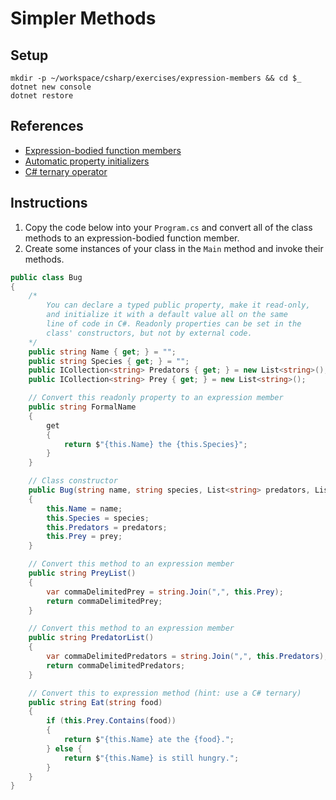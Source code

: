 # Simpler Methods

## Setup

```
mkdir -p ~/workspace/csharp/exercises/expression-members && cd $_
dotnet new console
dotnet restore
```

## References

* [Expression-bodied function members](https://docs.microsoft.com/en-us/dotnet/csharp/whats-new/csharp-6)
* [Automatic property initializers](https://docs.microsoft.com/en-us/dotnet/csharp/whats-new/csharp-6#auto-property-initializers)
* [C# ternary operator](https://docs.microsoft.com/en-us/dotnet/csharp/language-reference/operators/conditional-operator)

## Instructions

1. Copy the code below into your `Program.cs` and convert all of the class methods to an expression-bodied function member.
1. Create some instances of your class in the `Main` method and invoke their methods.

```cs
public class Bug
{
    /*
        You can declare a typed public property, make it read-only,
        and initialize it with a default value all on the same
        line of code in C#. Readonly properties can be set in the
        class' constructors, but not by external code.
    */
    public string Name { get; } = "";
    public string Species { get; } = "";
    public ICollection<string> Predators { get; } = new List<string>();
    public ICollection<string> Prey { get; } = new List<string>();

    // Convert this readonly property to an expression member
    public string FormalName
    {
        get
        {
            return $"{this.Name} the {this.Species}";
        }
    }

    // Class constructor
    public Bug(string name, string species, List<string> predators, List<string> prey)
    {
        this.Name = name;
        this.Species = species;
        this.Predators = predators;
        this.Prey = prey;
    }

    // Convert this method to an expression member
    public string PreyList()
    {
        var commaDelimitedPrey = string.Join(",", this.Prey);
        return commaDelimitedPrey;
    }

    // Convert this method to an expression member
    public string PredatorList()
    {
        var commaDelimitedPredators = string.Join(",", this.Predators);
        return commaDelimitedPredators;
    }

    // Convert this to expression method (hint: use a C# ternary)
    public string Eat(string food)
    {
        if (this.Prey.Contains(food))
        {
            return $"{this.Name} ate the {food}.";
        } else {
            return $"{this.Name} is still hungry.";
        }
    }
}
```